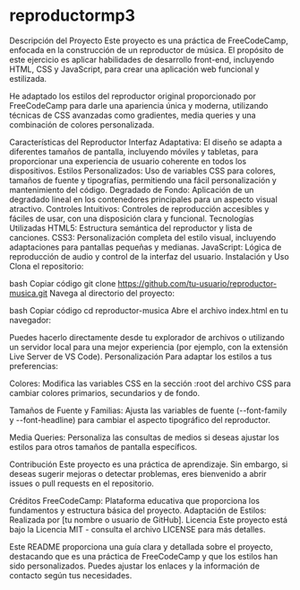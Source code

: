 # reproductormp3

Descripción del Proyecto
Este proyecto es una práctica de FreeCodeCamp, enfocada en la construcción de un reproductor de música. El propósito de este ejercicio es aplicar habilidades de desarrollo front-end, incluyendo HTML, CSS y JavaScript, para crear una aplicación web funcional y estilizada.

He adaptado los estilos del reproductor original proporcionado por FreeCodeCamp para darle una apariencia única y moderna, utilizando técnicas de CSS avanzadas como gradientes, media queries y una combinación de colores personalizada.

Características del Reproductor
Interfaz Adaptativa: El diseño se adapta a diferentes tamaños de pantalla, incluyendo móviles y tabletas, para proporcionar una experiencia de usuario coherente en todos los dispositivos.
Estilos Personalizados: Uso de variables CSS para colores, tamaños de fuente y tipografías, permitiendo una fácil personalización y mantenimiento del código.
Degradado de Fondo: Aplicación de un degradado lineal en los contenedores principales para un aspecto visual atractivo.
Controles Intuitivos: Controles de reproducción accesibles y fáciles de usar, con una disposición clara y funcional.
Tecnologías Utilizadas
HTML5: Estructura semántica del reproductor y lista de canciones.
CSS3: Personalización completa del estilo visual, incluyendo adaptaciones para pantallas pequeñas y medianas.
JavaScript: Lógica de reproducción de audio y control de la interfaz del usuario.
Instalación y Uso
Clona el repositorio:

bash
Copiar código
git clone https://github.com/tu-usuario/reproductor-musica.git
Navega al directorio del proyecto:

bash
Copiar código
cd reproductor-musica
Abre el archivo index.html en tu navegador:

Puedes hacerlo directamente desde tu explorador de archivos o utilizando un servidor local para una mejor experiencia (por ejemplo, con la extensión Live Server de VS Code).
Personalización
Para adaptar los estilos a tus preferencias:

Colores: Modifica las variables CSS en la sección :root del archivo CSS para cambiar colores primarios, secundarios y de fondo.

Tamaños de Fuente y Familias: Ajusta las variables de fuente (--font-family y --font-headline) para cambiar el aspecto tipográfico del reproductor.

Media Queries: Personaliza las consultas de medios si deseas ajustar los estilos para otros tamaños de pantalla específicos.

Contribución
Este proyecto es una práctica de aprendizaje. Sin embargo, si deseas sugerir mejoras o detectar problemas, eres bienvenido a abrir issues o pull requests en el repositorio.

Créditos
FreeCodeCamp: Plataforma educativa que proporciona los fundamentos y estructura básica del proyecto.
Adaptación de Estilos: Realizada por [tu nombre o usuario de GitHub].
Licencia
Este proyecto está bajo la Licencia MIT - consulta el archivo LICENSE para más detalles.

Este README proporciona una guía clara y detallada sobre el proyecto, destacando que es una práctica de FreeCodeCamp y que los estilos han sido personalizados. Puedes ajustar los enlaces y la información de contacto según tus necesidades.







